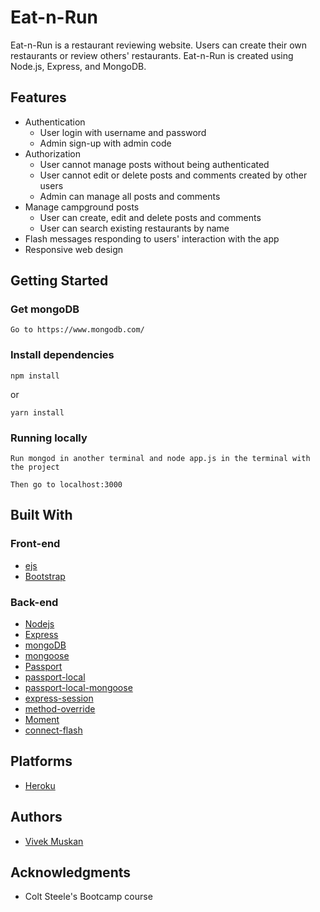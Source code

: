 # Eat-n-Run
Eat-n-Run is a restaurant reviewing website. Users can create their own restaurants or review others' restaurants.
Eat-n-Run is created using Node.js, Express, and MongoDB.

## Features
* Authentication
  * User login with username and password
  * Admin sign-up with admin code
* Authorization
  * User cannot manage posts without being authenticated
  * User cannot edit or delete posts and comments created by other users
  * Admin can manage all posts and comments
* Manage campground posts
  * User can create, edit and delete posts and comments
  * User can search existing restaurants by name
* Flash messages responding to users' interaction with the app
* Responsive web design

## Getting Started
### Get mongoDB
```
Go to https://www.mongodb.com/
```
### Install dependencies
```
npm install
```
or
```
yarn install
```
### Running locally
```
Run mongod in another terminal and node app.js in the terminal with the project

Then go to localhost:3000
```
## Built With
### Front-end
* [ejs](https://ejs.co/)
* [Bootstrap](https://getbootstrap.com/docs/4.6/getting-started/introduction/)
### Back-end
* [Nodejs](https://nodejs.org/en/)
* [Express](https://expressjs.com/)
* [mongoDB](https://www.mongodb.com/)
* [mongoose](https://mongoosejs.com/)
* [Passport](http://www.passportjs.org/)
* [passport-local](https://github.com/jaredhanson/passport-local#passport-local)
* [passport-local-mongoose](https://www.npmjs.com/package/passport-local-mongoose)
* [express-session](https://github.com/expressjs/session#express-session)
* [method-override](https://github.com/expressjs/method-override#method-override)
* [Moment](https://momentjs.com/)
* [connect-flash](https://github.com/jaredhanson/connect-flash#connect-flash)

## Platforms
* [Heroku](https://id.heroku.com/login)

## Authors
* [Vivek Muskan ](https://github.com/vivek0913)

## Acknowledgments
* Colt Steele's Bootcamp course
